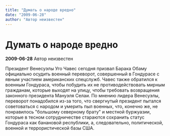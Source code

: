 ```yaml
---
title: "Думать о народе вредно"
date: "2009-06-28"
author: "Автор неизвестен"
---
```


# Думать о народе вредно

**2009-06-28** Автор неизвестен

Президент Венесуэлы Уго Чавес сегодня призвал Барака Обаму официально осудить военный переворот, совершенный в Гондурасе с явным участием американских спецслужб. Чавес также обратился к военным Гондураса, чтобы побудить их не противодействовать мирным гражданам, которые выходят на улицу, чтобы требовать возвращения законного президента Мануэля Селаи. По мнению лидера Венесуэлы, переворот понадобился из-за того, что свергнутый президент пытался советоваться с народом и умерить пыл военных, что, конечно же, не понравилось "большому северному брату" и местной буржуазии, которые в тесном сотрудничестве стараются сохранить статус Гондураса как банановой республики, а, следовательно, политической, военной и террористической базы США.